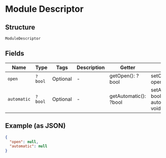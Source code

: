 
# Module Descriptor

## Structure

`ModuleDescriptor`

## Fields

| Name | Type | Tags | Description | Getter | Setter |
|  --- | --- | --- | --- | --- | --- |
| `open` | `?bool` | Optional | - | getOpen(): ?bool | setOpen(?bool open): void |
| `automatic` | `?bool` | Optional | - | getAutomatic(): ?bool | setAutomatic(?bool automatic): void |

## Example (as JSON)

```json
{
  "open": null,
  "automatic": null
}
```

